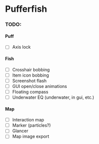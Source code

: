 # Pufferfish

### TODO:

#### Puff

- [ ] Axis lock

#### Fish

- [ ] Crosshair bobbing
- [ ] Item icon bobbing
- [ ] Screenshot flash
- [ ] GUI open/close animations
- [ ] Floating compass
- [ ] Underwater EQ (underwater, in gui, etc.)

#### Map

- [ ] Interaction map
- [ ] Marker (particles?)
- [ ] Glancer
- [ ] Map image export
